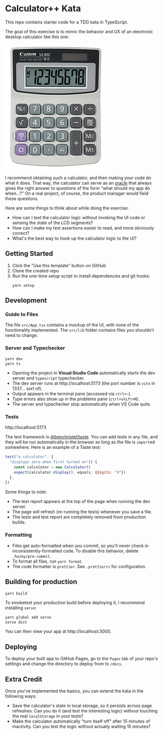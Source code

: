 # Calculator++ Kata

This repo contains starter code for a TDD kata in TypeScript.

The goal of this exercise is to mimic the behavior and UX of an electronic desktop calculator like this one:

![a photo of a student's electronic desktop calculator](./calculator.png)

I recommend obtaining such a calculator, and then making your code do what it does.
That way, the calculator can serve as an [oracle](https://github.com/benchristel/benchristel.github.io/wiki/Oracle) that always gives the right answer to questions of the form "what should my app do when...?" On a real project,
of course, the product manager would field these questions.

Here are some things to think about while doing the exercise:

- How can I test the calculator logic without invoking the UI code or sensing the state of the LCD segments?
- How can I make my test assertions easier to read, and more obviously correct?
- What's the best way to hook up the calculator logic to the UI?

## Getting Started

1. Click the "Use this template" button on GitHub
2. Clone the created repo
3. Run the one-time setup script to install dependencies and git hooks:
   ```
   yarn setup
   ```

## Development

### Guide to Files

The file `src/App.tsx` contains a mockup of the UI, with none of the functionality implemented. The `src/lib` folder contains files you shouldn't need to change.

### Server and Typechecker

```
yarn dev
yarn ts
```

- Opening the project in **Visual Studio Code** automatically starts the dev server and `typescript` typechecker.
- The dev server runs at http://localhost:5173 (the port number is `vite` in 1337... sort of).
- Output appears in the terminal pane (accessed via `ctrl+~`).
- Type errors also show up in the problems pane (`ctrl+shift+M`).
- The server and typechecker stop automatically when VS Code quits.

### Tests

http://localhost:5173

The test framework is [@benchristel/taste](https://github.com/benchristel/taste). You can add tests in any file, and they will be run automatically in the browser as long as the file is `import`ed somewhere. Here is an example of a Taste test:

```js
test("a calculator", {
  "displays zero when first turned on"() {
    const calculator = new Calculator()
    expect(calculator.display(), equals, {digits: "0"})
  },
})
```

Some things to note:

- The test report appears at the top of the page when running the dev server.
- The page will refresh (re-running the tests) whenever you save a file.
- The tests and test report are completely removed from production builds.

### Formatting

- Files get auto-formatted when you commit, so you'll never check in inconsistently-formatted code. To disable this behavior, delete `.husky/pre-commit`.
- To format all files, run `yarn format`.
- The code formatter is `prettier`. See `.prettierrc` for configuration.

## Building for production

```
yarn build
```

To smoketest your production build before deploying it, I recommend installing `serve`:

```
yarn global add serve
serve dist
```

You can then view your app at http://localhost:3000.

## Deploying

To deploy your built app to GitHub Pages, go to the `Pages` tab of your repo's settings and change the directory to deploy from to `/docs`.

## Extra Credit

Once you've implemented the basics, you can extend the kata in the following ways:

- Save the calculator's state in local storage, so it persists across page refreshes.
  Can you do it (and test the interesting logic) without touching the real `localStorage` in
  your tests?
- Make the calculator automatically "turn itself off" after 15 minutes of inactivity. Can
  you test the logic without actually waiting 15 minutes?

